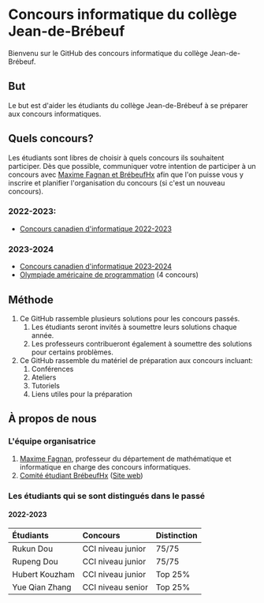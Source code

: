 # Concours informatique du collège Jean-de-Brébeuf
Bienvenu sur le GitHub des concours informatique du collège Jean-de-Brébeuf.

## But
Le but est d'aider les étudiants du collège Jean-de-Brébeuf à se préparer aux concours informatiques.

## Quels concours?
Les étudiants sont libres de choisir à quels concours ils souhaitent participer. Dès que possible, communiquer votre intention de participer à un concours avec [Maxime Fagnan et BrébeufHx](#léquipe-organisatrice) afin que l'on puisse vous y inscrire et planifier l'organisation du concours (si c'est un nouveau concours).
### 2022-2023:
* [Concours canadien d'informatique 2022-2023][CCI 2023]
### 2023-2024
* [Concours canadien d'informatique 2023-2024][CCI]
* [Olympiade américaine de programmation][USACO] (4 concours)

## Méthode
1. Ce GitHub rassemble plusieurs solutions pour les concours passés.  
    1. Les étudiants seront invités à soumettre leurs solutions chaque année.  
    2. Les professeurs contribueront également à soumettre des solutions pour certains problèmes.  
2. Ce GitHub rassemble du matériel de préparation aux concours incluant:
    1. Conférences
    2. Ateliers
    3. Tutoriels
    4. Liens utiles pour la préparation

## À propos de nous

### L'équipe organisatrice
1. [Maxime Fagnan](mailto:maxime.fagnan@brebeuf.qc.ca), professeur du département de mathématique et informatique en charge des concours informatiques.  
2. [Comité étudiant BrébeufHx](mailto:support@brebeufhackathon.com) ([Site web](https://www.brebeufhackathon.com/)) 

### Les étudiants qui se sont distingués dans le passé
#### 2022-2023
| Étudiants           | Concours            | Distinction     |
| :------------------ | :------------------ | :-------------- |
| Rukun Dou           | CCI niveau junior   | 75/75           |
| Rupeng Dou          | CCI niveau junior   | 75/75           |
| Hubert Kouzham      | CCI niveau junior   | Top 25%         |
| Yue Qian Zhang      | CCI niveau senior   | Top 25%         |


[CCI]: https://cemc.uwaterloo.ca/contests/ccc-cco-f.html
[CCI 2023]: https://cemc.uwaterloo.ca/contests/computing/past_ccc_contests/2023/index-f.html
[USACO]: http://www.usaco.org/index.php?page=contests
